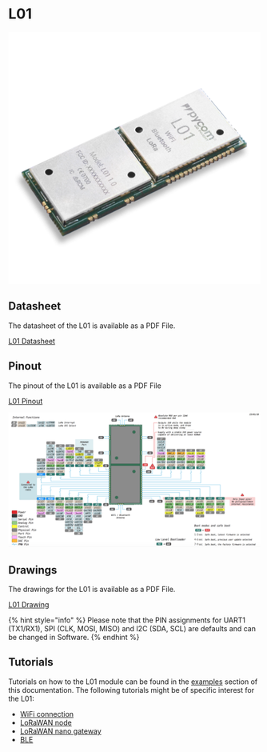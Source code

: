 # L01

![](../../.gitbook/assets/assets-lil0igdl11z7jos_jpx-lkn7scqkkkb6tqb3uyo-lkn7x3eyyjifoqpxmzd-l01-1.png) 

## Datasheet

The datasheet of the L01 is available as a PDF File.

[L01 Datasheet](../../.gitbook/assets/l01-specsheet-1.pdf)

## Pinout

The pinout of the L01 is available as a PDF File

[L01 Pinout](../../.gitbook/assets/l01-pinout.pdf)

![](../../.gitbook/assets/l01-pinout.png)

## Drawings

The drawings for the L01 is available as a PDF File.

[L01 Drawing](../../.gitbook/assets/l01-drawing.pdf)

{% hint style="info" %}
Please note that the PIN assignments for UART1 \(TX1/RX1\), SPI \(CLK, MOSI, MISO\) and I2C \(SDA, SCL\) are defaults and can be changed in Software.
{% endhint %}

## Tutorials

Tutorials on how to the L01 module can be found in the [examples](../../tutorials/introduction.md) section of this documentation. The following tutorials might be of specific interest for the L01:

* [WiFi connection](../../tutorials/all/wlan.md)
* [LoRaWAN node](../../tutorials/lora/lorawan-abp.md)
* [LoRaWAN nano gateway](../../tutorials/lora/lorawan-nano-gateway.md)
* [BLE](../../tutorials/all/ble.md)

